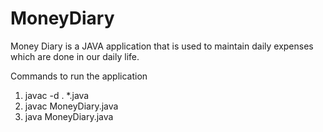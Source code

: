 # MoneyDiary

Money Diary is a JAVA application that is used to maintain daily expenses which are done in our daily life. 

Commands to run the application
1) javac -d . *.java
2) javac MoneyDiary.java
3) java MoneyDiary.java
